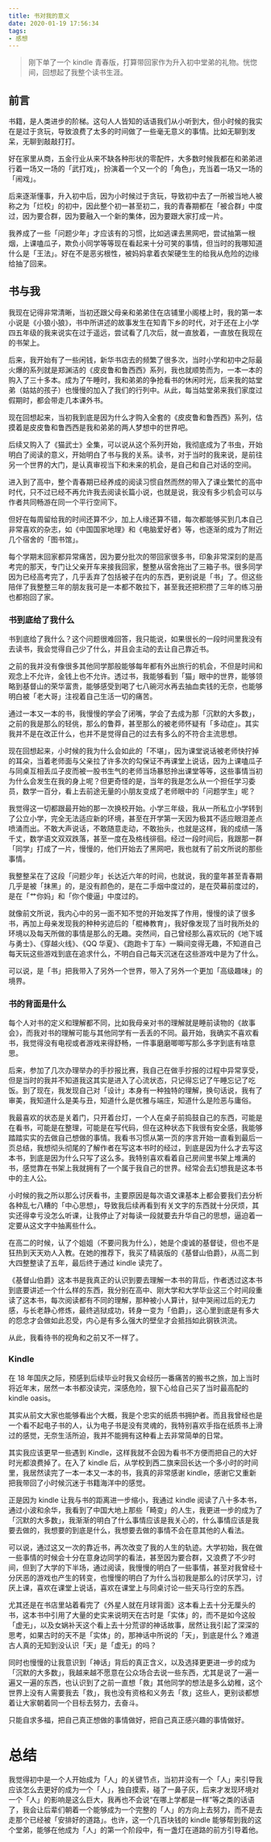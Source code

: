 ```yaml
---
title: 书对我的意义
date: 2020-01-19 17:56:34
tags:
- 感想
---
```


> 刚下单了一个 kindle 青春版，打算带回家作为升入初中堂弟的礼物。恍惚间，回想起了我整个读书生涯。


## 前言
书籍，是人类进步的阶梯。这句人人皆知的话语我们从小听到大，但小时候的我实在是过于贪玩，导致浪费了太多的时间做了一些毫无意义的事情。比如无聊到发呆，无聊到敲敲打打。

好在家里从商，五金行业从来不缺各种形状的零配件，大多数时候我都在和弟弟进行着一场又一场的「武打戏」，扮演着一个又一个的「角色」，充当着一场又一场的「闹戏」。

后来逐渐懂事，升入初中后，因为小时候过于贪玩，导致初中去了一所被当地人被称之为「烂校」的初中，因此整个初一甚至初二，我的青春期都在「被合群」中度过，因为要合群，因为要融入一个新的集体，因为要跟大家打成一片。

我养成了一些「问题少年」才应该有的习惯，比如逃课去黑网吧，尝试抽第一根烟，上课嗑瓜子，欺负小同学等等现在看起来十分可笑的事情，但当时的我哪知道什么是「王法」。好在不是恶劣根性，被妈妈拿着衣架硬生生的给我从危险的边缘给抽了回来。

## 书与我
我现在记得非常清晰，当初还跟父母亲和弟弟住在店铺里小阁楼上时，我的第一本小说是《小狼小狼》，书中所讲述的故事发生在知青下乡的时代，对于还在上小学四五年级的我来说实在过于遥远，尝试看了几次后，就一直放着，一直放在我现在的书架上。

后来，我开始有了一些闲钱，新华书店去的频繁了很多次，当时小学和初中之际最火爆的系列就是郑渊洁的《皮皮鲁和鲁西西》系列，我也就顺势而为，一本一本的购入了三十多本。成为了午睡时，我和弟弟的争抢看书的休闲时光，后来我的姑堂弟（姑姑的孩子）也慢慢的加入了我们的行列中。从此，每当姑堂弟来我们家度过假期时，都会带走几本课外书。

现在回想起来，当初我到底是因为什么才购入全套的《皮皮鲁和鲁西西》系列，估摸着是皮皮鲁和鲁西西是我和弟弟的两人梦想中的世界吧。

后续又购入了《猫武士》全集，可以说从这个系列开始，我彻底成为了书虫，开始明白了阅读的意义，开始明白了书与我的关系。读书，对于当时的我来说，是前往另一个世界的大门，是认真审视当下和未来的机会，是自己和自己对话的空间。

进入到了高中，整个青春期已经养成的阅读习惯自然而然的带入了课业繁忙的高中时代，只不过已经不再允许我去阅读长篇小说，也就是说，我没有多少机会可以与作者共同畅游在同一个平行空间下。

但好在每周留给我的时间还算不少，加上人缘还算不错，每次都能够买到几本自己非常喜欢的杂志，如《中国国家地理》和《电脑爱好者》等，也逐渐的成为了附近几个宿舍的「图书馆」。

每个学期末回家都异常痛苦，因为要分批次的带回家很多书，印象非常深刻的是高考完的那天，专门让父亲开车来接我回家，整整从宿舍拖出了三箱子书。很多同学因为已经高考完了，几乎丢弃了包括被子在内的东西，更别说是「书」了。但这些陪伴了我整整三年的朋友我可是一本都不敢拉下，甚至我还把积攒了三年的练习册也都抱回了家。

### 书到底给了我什么
书到底给了我什么？这个问题很难回答，我只能说，如果很长的一段时间里我没有去读书，我会觉得自己少了什么，并且会主动的去让自己靠近书。

之前的我并没有像很多其他同学那般能够每年都有外出旅行的机会，不但是时间和观念上不允许，金钱上也不允许。透过书，我能够看到「猫」眼中的世界，能够领略到基督山的荣华富贵，能够感受到喝了七八碗河水再去抽血卖钱的无奈，也能够明白被「老大哥」注视着自己生活一切的痛苦。

通过一本又一本的书，我慢慢的学会了闭嘴，学会了去成为那「沉默的大多数」，之前的我是那么的轻佻，那么的鲁莽，甚至那么的被老师怀疑有「多动症」。其实我并不是在改正什么，也并不是觉得自己的过去有多么的不符合主流思想。

现在回想起来，小时候的我为什么会如此的「不堪」，因为课堂说话被老师快拧掉的耳朵，当着老师面与父亲拉了许多次的勾保证不再课堂上说话，因为上课嗑瓜子与同桌互相丢瓜子皮而被一股书生气的老师当场暴怒拎出课堂等等，这些事情当初为什么会发生在我的身上呢？但更奇怪的是，当年的我是怎么从一个担任学习委员，数学一百分，看上去前途无量的小朋友变成了老师眼中的「问题学生」呢？

我觉得这一切都跟最开始的那一次换校开始。小学三年级，我从一所私立小学转到了公立小学，完全无法适应新的环境，甚至在开学第一天因为极其不适应眼泪差点喷涌而出。不敢大声说话，不敢随意走动，不敢抬头，也就是这样，我的成绩一落千丈，数学语文双双跌落，甚至一度在及格线徘徊。经过一段时间后，我跟那一群「同学」打成了一片，慢慢的，他们开始去了黑网吧，我也就有了前文所说的那些事情。

我整整呆在了这段「问题少年」长达近六年的时间，也就说，我的童年甚至青春期几乎是被「抹黑」的，是没有颜色的，是在二手烟中度过的，是在荧幕前度过的，是在「艹你妈」和「你个傻逼」中度过的。

就像前文所说，我内心中的另一面不知不觉的开始发挥了作用，慢慢的读了很多书，再加上母亲发现我的种种劣迹后的「棍棒教育」，我好像发现了当时我所处的环境以及每天所做的事情是那么的无趣。突然间，自己曾经那么喜欢玩的《地下城与勇士》、《穿越火线》、《QQ 华夏》、《跑跑卡丁车》一瞬间变得无趣，不知道自己每天玩这些游戏到底在追求什么，不明白自己每天沉迷在这些游戏中是为了什么。

可以说，是「书」把我带入了另外一个世界，带入了另外一个更加「高级趣味」的境界。

### 书的背面是什么
每个人对书的定义和理解都不同，比如我母亲对书的理解就是睡前读物的《故事会》，而我对书的理解可能与其他同学有一丢丢的不同。最开始，我确实不喜欢看书，我觉得没有电视或者游戏来得舒畅，一件事磨磨唧唧写那么多字到底有啥意思。

后来，参加了几次办理举办的手抄报比赛，我自己在做手抄报的过程中异常享受，但是当时的我并不知道我这其实是进入了心流状态，只记得忘记了午睡忘记了吃饭。到了现在，我发现自己对「设计」本身有一种独特的理解，换句话说，我有了审美，我知道什么是美与丑，知道什么是优雅与端庄，知道什么是险恶与庸俗。

我最喜欢的状态是关着门，只开着台灯，一个人在桌子前捣鼓自己的东西，可能是在看书，可能是在整理，可能是在写代码，但在这种状态下我很有安全感，我能够踏踏实实的去做自己想做的事情。我看书习惯从第一页的序言开始一直看到最后一页总结，我想彻头彻尾的了解作者在写这本书时的经过，到底是因为什么才去写这本书，到底是因为什么只写了这么多。我特别喜欢看着自己房间里书架上堆满的书，感觉靠在书架上我就拥有了一个属于我自己的世界。经常会去幻想我是这本书中的主人公。

小时候的我之所以那么讨厌看书，主要原因是每次语文课基本上都会要我们去分析各种乱七八糟的「中心思想」，导致我后续再看到有关文字的东西就十分厌烦，其实还得幸亏没怎么听课，让我停止了对每读一段就要去升华自己的思想，逼迫着一定要从这文字中抽离些什么。

在高二的时候，认了个姐姐（不要问我为什么），她是个虔诚的基督徒，但也不是狂热到天天劝人入教。在她的推荐下，我买了精装版的《基督山伯爵》，从高二到大四整整读了五年，最后终于通过 kindle 读完了。

《基督山伯爵》这本书是我真正的认识到要去理解一本书的背后，作者透过这本书到底要讲述一个什么样的东西，我分别在高中、刚大学和大学毕业这三个时间段重读了这本书，每次阅读都有不同的理解，那种被小人算计，狱中哭闹过后的无力感，与长老静心修炼，最终逃狱成功，转身一变为「伯爵」，这心里到底是有多大的怨念才会做如此忍受，内心是有多么强大的壁垒才会抵挡如此钢铁洪流。

从此，我看待书的视角和之前又不一样了。

### Kindle
在 18 年国庆之际，预感到后续毕业时我又会经历一番痛苦的搬书之旅，加上当时将近年末，居然一本书都没读完，深感危险，狠下心给自己买了当时最高配的 kindle oasis。

其实从前文大家也能够看出个大概，我是个忠实的纸质书拥护者。而且我曾经也是一个看不起电子书的人，认为电子书是没有灵魂的，我特别喜欢手指在纸质书上滑过的感觉，无奈生活所迫，我并不能拥有这种看上去非常简单的日常。

其实我应该更早一些遇到 Kindle，这样我就不会因为看书不方便而把自己的大好时光都浪费掉了。在入了 kindle 后，从学校到西二旗来回长达一个多小时的时间里，我居然读完了一本一本又一本的书，我真的非常感谢 kindle，感谢它又重新把我带回了小时候沉迷于书籍海洋中的感觉。

正是因为 kindle 让我与书的距离进一步缩小，我通过 kindle 阅读了八十多本书，通过小波和余华，我看到了中国大地上那些「畸变」的人生，我更进一步的成为了「沉默的大多数」，我渐渐的明白了什么事情应该是我关心的，什么事情应该是我要去做的，我想要的到底是什么，我想要去做的事情不会在意其他的人看法。

可以说，通过这又一次的靠近书，再次改变了我的人生的轨迹。大学初始，我在做一些事情的时候会十分在意身边同学的看法，甚至因为要合群，又浪费了不少时间，但到了大学的下半场，通过阅读，我慢慢的明白了一些事情，甚至对我曾经十分厌恶的游戏也产生的转变，也慢慢的明白了为什么当初我是那么的讨厌学习，讨厌上课，喜欢在课堂上说话，喜欢在课堂上与同桌讨论一些天马行空的东西。

尤其还是在书店里站着看完了《外星人就在月球背面》这本看上去十分无厘头的书，这本书中引用了大量的史实来说明天在古时是「实体」的，而不是如今这般「虚无」，以及女娲补天这个看上去十分荒谬的神话故事，居然让我引起了深深的思考，如果古时的天不是「实体」的，那神话中所说的「天」，到底是什么？难道古人真的无知到没认识「天」是「虚无」的吗？

同时也慢慢的让我意识到「神话」背后的真正含义，以及选择更更进一步的成为「沉默的大多数」，我越来越不愿意在公众场合去说一些东西，尤其是说了一遍一遍又一遍的东西，也认识到了之前一直想「救」其他同学的想法是多么幼稚，这个世界上没有人需要我去「救」，我也没有资格和义务去「救」这些人，更别谈都想着让大家朝着同一个目标去努力，去奋斗。

只能自求多福，把自己真正想做的事情做好，把自己真正感兴趣的事情做好。

# 总结
我觉得初中是一个人开始成为「人」的关键节点，当初并没有一个「人」来引导我应该怎么去更好的成为一个「人」，独自摸索，碰了一鼻子灰，后来才发现环境对一个「人」的影响是这么巨大，我再也不会说“在哪上学都是一样”等之类的话语了，我会让后辈们朝着一个能够成为一个完整的「人」的方向上去努力，而不是去走那个已经被「安排好的道路」。也许，这一个几百块钱的 kindle 能够帮到我的这个堂弟，能够在他成为「人」的第一个阶段中，有一盏灯在道路的前方引导着他。